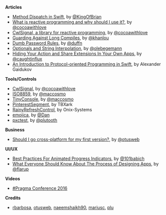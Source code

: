 **Articles**

* [Method Dispatch in Swift](https://www.raizlabs.com/dev/2016/12/swift-method-dispatch/), by [@KingOfBrian](https://twitter.com/KingOfBrian)
* [What is reactive programming and why should I use it?](https://www.cocoawithlove.com/blog/reactive-programming-what-and-why.html), by [@cocoawithlove](https://twitter.com/cocoawithlove)
* [CwlSignal, a library for reactive programming](https://www.cocoawithlove.com/blog/cwlsignal.html), by [@cocoawithlove](https://twitter.com/cocoawithlove)
* [Guarding Against Long Compiles](http://khanlou.com/2016/12/guarding-against-long-compiles/), by [@khanlou](https://twitter.com/khanlou)
* [Dumb Password Rules](https://github.com/duffn/dumb-password-rules), by [@duffn](https://twitter.com/duffn)
* [Optionals and String Interpolation](https://oleb.net/blog/2016/12/optionals-string-interpolation/), by [@olebegemann](https://twitter.com/olebegemann)
* [Hiding Your Action and Share Extensions In Your Own Apps](https://pspdfkit.com/blog/2016/hiding-action-share-extensions-in-your-own-apps/), by [@caughtinflux](https://twitter.com/caughtinflux)
* [An Introduction to Protocol-oriented Programming in Swift](https://www.toptal.com/swift/introduction-protocol-oriented-programming-swift), by Alexander Gaidukov


**Tools/Controls**

* [CwlSignal](https://github.com/mattgallagher/CwlSignal), by [@cocoawithlove](https://twitter.com/cocoawithlove)
* [ISO8859](https://github.com/Cosmo/ISO8859), by [@maccosmo](http://twitter.com/maccosmo)
* [TinyConsole](https://github.com/Cosmo/TinyConsole), by [@maccosmo](http://twitter.com/maccosmo)
* [PinterestSegment](https://github.com/TBXark/PinterestSegment), by TBXark
* [RainyRefreshControl](https://github.com/Onix-Systems/RainyRefreshControl), by Onix-Systems
* [emojica](https://github.com/xoudini/emojica), by [@Dan](https://twitter.com/xoudini)
* [pxctest](https://github.com/plu/pxctest), by [@plutooth](https://twitter.com/plutooth)

**Business**

* [Should I go cross-platform for my first version?](http://www.mobdesignapps.fr/blog/2016/10/12/should-i-go-cross-platform-to-my-first-version?utm_source=iosGoodies&utm_medium=email), by [@otusweb](https://twitter.com/otusweb)

**UI/UX**

* [Best Practices For Animated Progress Indicators](https://www.smashingmagazine.com/2016/12/best-practices-for-animated-progress-indicators/), by [@101babich](https://twitter.com/101babich)
* [What Everyone Should Know About The Process of Designing Apps](https://medium.com/@flarup/what-everyone-should-know-about-the-process-of-designing-apps-7fbc81f6e1d8), by [@flarup](https://twitter.com/flarup)

**Videos**

* [#Pragma Conference 2016](https://www.youtube.com/watch?v=ypk-72mhYBk&list=PLAVm70iJlMuvUMvfiU3rzqZpGnRuj0xjI)

**Credits**

* [rbarbosa](https://github.com/rbarbosa), [otusweb](https://github.com/otusweb), [naeemshaikh90](https://github.com/naeemshaikh90), [mariusc](https://github.com/mariusc), [plu](https://github.com/plu)

